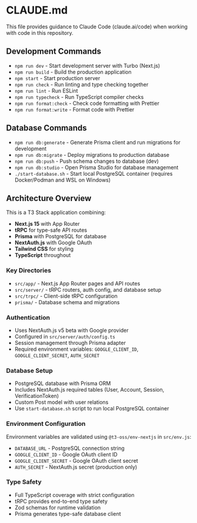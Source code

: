 # CLAUDE.md

This file provides guidance to Claude Code (claude.ai/code) when working with code in this repository.

## Development Commands

- `npm run dev` - Start development server with Turbo (Next.js)
- `npm run build` - Build the production application
- `npm start` - Start production server
- `npm run check` - Run linting and type checking together
- `npm run lint` - Run ESLint
- `npm run typecheck` - Run TypeScript compiler checks
- `npm run format:check` - Check code formatting with Prettier
- `npm run format:write` - Format code with Prettier

## Database Commands

- `npm run db:generate` - Generate Prisma client and run migrations for development
- `npm run db:migrate` - Deploy migrations to production database
- `npm run db:push` - Push schema changes to database (dev)
- `npm run db:studio` - Open Prisma Studio for database management
- `./start-database.sh` - Start local PostgreSQL container (requires Docker/Podman and WSL on Windows)

## Architecture Overview

This is a T3 Stack application combining:
- **Next.js 15** with App Router
- **tRPC** for type-safe API routes
- **Prisma** with PostgreSQL for database
- **NextAuth.js** with Google OAuth
- **Tailwind CSS** for styling
- **TypeScript** throughout

### Key Directories

- `src/app/` - Next.js App Router pages and API routes
- `src/server/` - tRPC routers, auth config, and database setup  
- `src/trpc/` - Client-side tRPC configuration
- `prisma/` - Database schema and migrations

### Authentication

- Uses NextAuth.js v5 beta with Google provider
- Configured in `src/server/auth/config.ts`
- Session management through Prisma adapter
- Required environment variables: `GOOGLE_CLIENT_ID`, `GOOGLE_CLIENT_SECRET`, `AUTH_SECRET`

### Database Setup

- PostgreSQL database with Prisma ORM
- Includes NextAuth.js required tables (User, Account, Session, VerificationToken)
- Custom Post model with user relations
- Use `start-database.sh` script to run local PostgreSQL container

### Environment Configuration

Environment variables are validated using `@t3-oss/env-nextjs` in `src/env.js`:
- `DATABASE_URL` - PostgreSQL connection string
- `GOOGLE_CLIENT_ID` - Google OAuth client ID
- `GOOGLE_CLIENT_SECRET` - Google OAuth client secret  
- `AUTH_SECRET` - NextAuth.js secret (production only)

### Type Safety

- Full TypeScript coverage with strict configuration
- tRPC provides end-to-end type safety
- Zod schemas for runtime validation
- Prisma generates type-safe database client